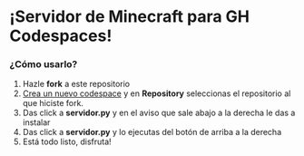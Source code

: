 <h1>¡Servidor de Minecraft para GH Codespaces!</h1>
<h3>¿Cómo usarlo?</h3>
<ol>
  <li>Hazle <strong>fork</strong> a este repositorio</li>
  <li><a href="https://github.com/codespaces/new">Crea un nuevo codespace<a/> y en <strong>Repository</strong> seleccionas el repositorio al que hiciste fork.</li>
  <li>Das click a <strong>servidor.py</strong> y en el aviso que sale abajo a la derecha le das a instalar</li>
  <li>Das click a <strong>servidor.py</strong> y lo ejecutas del botón de arriba a la derecha</li>
  <li>Está todo listo, disfruta!</li>
</ol>
